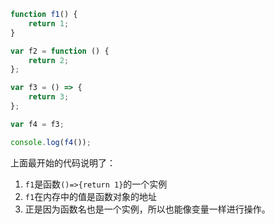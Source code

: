 ```javascript
function f1() {
    return 1;
}

var f2 = function () {
    return 2;
};

var f3 = () => {
    return 3;
};

var f4 = f3;

console.log(f4());
```

上面最开始的代码说明了：

1. `f1`是函数`()=>{return 1}`的一个实例
2. `f1`在内存中的值是函数对象的地址
3. 正是因为函数名也是一个实例，所以也能像变量一样进行操作。